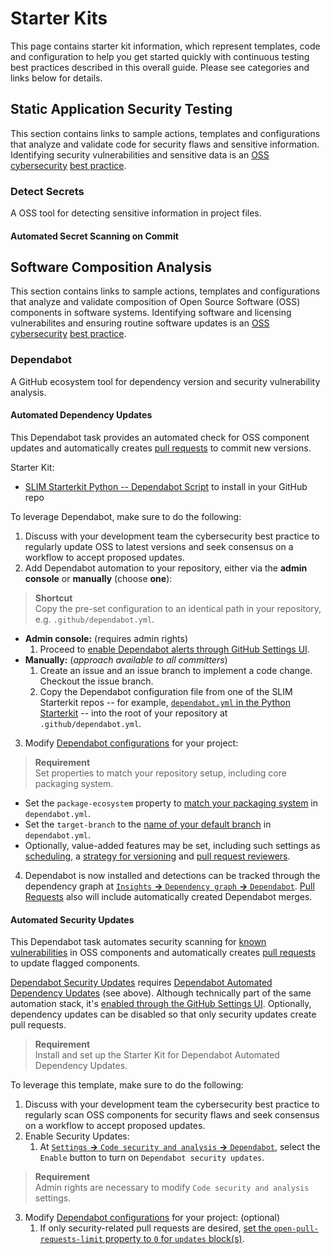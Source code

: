 # Starter Kits

This page contains starter kit information, which represent templates, code and configuration to help you get started quickly with continuous testing best practices described in this overall guide. Please see categories and links below for details. 

## Static Application Security Testing

This section contains links to sample actions, templates and configurations that analyze and validate code for security flaws and sensitive information. Identifying security vulnerabilities and sensitive data is an [OSS cybersecurity](https://www.cisa.gov/uscert/ncas/alerts/aa22-137a) [best practice](https://appel.nasa.gov/2022/06/30/spotlight-on-lessons-learned-open-source-and-commercial-web-software-vulnerabilities/).  

### Detect Secrets 
A OSS tool for detecting sensitive information in project files.

#### Automated Secret Scanning on Commit





## Software Composition Analysis

This section contains links to sample actions, templates and configurations that analyze and validate composition of Open Source Software (OSS) components in software systems. Identifying software and licensing vulnerabilites and ensuring routine software updates is an [OSS cybersecurity](https://www.cisa.gov/uscert/ncas/alerts/aa22-137a) [best practice](https://appel.nasa.gov/2022/06/30/spotlight-on-lessons-learned-open-source-and-commercial-web-software-vulnerabilities/).  

### Dependabot
A GitHub ecosystem tool for dependency version and security vulnerability analysis.

#### Automated Dependency Updates

This Dependabot task provides an automated check for OSS component updates and automatically creates [pull requests](https://docs.github.com/en/code-security/dependabot/working-with-dependabot/managing-pull-requests-for-dependency-updates) to commit new versions. 

Starter Kit:
- [SLIM Starterkit Python -- Dependabot Script](https://github.com/NASA-AMMOS/slim-starterkit-python/blob/main/.github/dependabot.yml) to install in your GitHub repo

To leverage Dependabot, make sure to do the following:
1. Discuss with your development team the cybersecurity best practice to regularly update OSS to latest versions and seek consensus on a workflow to accept proposed updates.
2. Add Dependabot automation to your repository, either via the **admin console** or **manually** (choose **one**):
> **Shortcut**  
  Copy the pre-set configuration to an identical path in your repository, e.g. `.github/dependabot.yml`.
   * **Admin console:** (requires admin rights)
      1. Proceed to [enable Dependabot alerts through GitHub Settings UI](https://docs.github.com/en/code-security/dependabot/dependabot-alerts/configuring-dependabot-alerts#enabling-or-disabling-dependabot-alerts-for-a-repository).
   * **Manually:** (_approach available to all committers_)
      1. Create an issue and an issue branch to implement a code change. Checkout the issue branch.
      2. Copy the Dependabot configuration file from one of the SLIM Starterkit repos -- for example, [`dependabot.yml` in the Python Starterkit](https://github.com/NASA-AMMOS/slim-starterkit-python/blob/main/.github/dependabot.yml) -- into the root of your repository at `.github/dependabot.yml`.
3. Modify [Dependabot configurations](https://docs.github.com/en/code-security/dependabot/dependabot-version-updates/configuration-options-for-the-dependabot.yml-file#configuration-options-for-the-dependabotyml-file) for your project: 
> **Requirement**  
  Set properties to match your repository setup, including core packaging system.
   * Set the `package-ecosystem` property to [match your packaging system](https://docs.github.com/en/code-security/dependabot/dependabot-version-updates/configuration-options-for-the-dependabot.yml-file#package-ecosystem) in `dependabot.yml`.
   * Set the `target-branch` to the [name of your default branch](https://github.com/NASA-AMMOS/slim-starterkit-python/branches) in `dependabot.yml`.
   * Optionally, value-added features may be set, including such settings as [scheduling](https://docs.github.com/en/code-security/dependabot/dependabot-version-updates/configuration-options-for-the-dependabot.yml-file#scheduleday), a [strategy for versioning](https://docs.github.com/en/code-security/dependabot/dependabot-version-updates/configuration-options-for-the-dependabot.yml-file#versioning-strategy) and [pull request reviewers](https://docs.github.com/en/code-security/dependabot/dependabot-version-updates/configuration-options-for-the-dependabot.yml-file#reviewers).
4. Dependabot is now installed and detections can be tracked through the dependency graph at [`Insights` **->** `Dependency graph` **->** `Dependabot`](https://github.com/NASA-AMMOS/slim-starterkit-python/network/updates). [Pull Requests](https://github.com/NASA-AMMOS/slim-starterkit-python/pulls) also will include automatically created Dependabot merges.

#### Automated Security Updates

This Dependabot task automates security scanning for [known vulnerabilities](https://github.com/advisories) in OSS components and automatically creates [pull requests](https://docs.github.com/en/code-security/dependabot/working-with-dependabot/managing-pull-requests-for-dependency-updates) to update flagged components.  

[Dependabot Security Updates](https://docs.github.com/en/code-security/dependabot/dependabot-security-updates) requires [Dependabot Automated Dependency Updates](./README.md#automated-dependency-updates) (see above). Although technically part of the same automation stack, it's [enabled through the GitHub Settings UI](https://docs.github.com/en/code-security/dependabot/dependabot-security-updates/configuring-dependabot-security-updates#enabling-or-disabling-dependabot-security-updates-for-an-individual-repository). Optionally, dependency updates can be disabled so that only security updates create pull requests.

> **Requirement**  
  Install and set up the Starter Kit for Dependabot Automated Dependency Updates.

To leverage this template, make sure to do the following:
1. Discuss with your development team the cybersecurity best practice to regularly scan OSS components for security flaws and seek consensus on a workflow to accept proposed updates.
2. Enable Security Updates:
   1. At [`Settings` **->** `Code security and analysis` **->** `Dependabot`](https://github.com/NASA-AMMOS/slim-starterkit-java/settings/security_analysis), select the `Enable` button to turn on `Dependabot security updates`.
> **Requirement**  
  Admin rights are necessary to modify `Code security and analysis` settings.
3. Modify [Dependabot configurations](https://docs.github.com/en/code-security/dependabot/dependabot-version-updates/configuration-options-for-the-dependabot.yml-file#configuration-options-for-the-dependabotyml-file) for your project: (optional)
   1. If only security-related pull requests are desired, [set the `open-pull-requests-limit` property to `0` for `updates` block(s)](https://docs.github.com/en/code-security/dependabot/dependabot-version-updates/configuration-options-for-the-dependabot.yml-file#open-pull-requests-limit).
